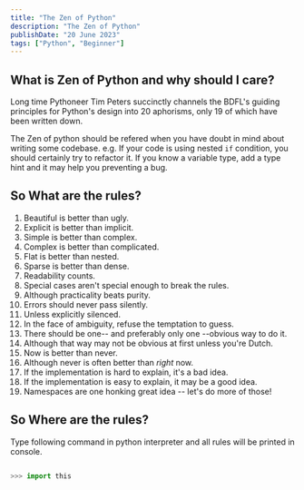 ```yaml
---
title: "The Zen of Python"
description: "The Zen of Python"
publishDate: "20 June 2023"
tags: ["Python", "Beginner"]
---
```


## What is Zen of Python and why should I care?

Long time Pythoneer Tim Peters succinctly channels the BDFL's guiding principles for Python's design into 20 aphorisms, only 19 of which have been written down.

The Zen of python should be refered when you have doubt in mind about writing some codebase. e.g. If your code is using nested `if` condition, you should certainly try to refactor it. If you know a variable type, add a type hint and it may help you preventing a bug.

## So What are the rules?

1. Beautiful is better than ugly.
2. Explicit is better than implicit.
3. Simple is better than complex.
4. Complex is better than complicated.
5. Flat is better than nested.
6. Sparse is better than dense.
7. Readability counts.
8. Special cases aren't special enough to break the rules.
9. Although practicality beats purity.
10. Errors should never pass silently.
11. Unless explicitly silenced.
12. In the face of ambiguity, refuse the temptation to guess.
13. There should be one-- and preferably only one --obvious way to do it.
14. Although that way may not be obvious at first unless you're Dutch.
15. Now is better than never.
16. Although never is often better than _right_ now.
17. If the implementation is hard to explain, it's a bad idea.
18. If the implementation is easy to explain, it may be a good idea.
19. Namespaces are one honking great idea -- let's do more of those!

## So Where are the rules?

Type following command in python interpreter and all rules will be printed in console.

```python

>>> import this

```
